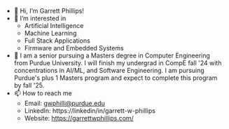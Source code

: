 - 👋 Hi, I’m Garrett Phillips!
- 👀 I’m interested in
    - Artificial Intelligence
    - Machine Learning
    - Full Stack Applications
    - Firmware and Embedded Systems
- 🌱 I am a senior pursuing a Masters degree in
     Computer Engineering from Purdue University.
     I will finish my undergrad in CompE fall '24
     with concentrations in AI/ML, and Software Engineering.
     I am pursuing Purdue's plus 1 Masters program and expect
     to complete this program by fall '25.
- 📫 How to reach me
    - Email:       gwphilli@purdue.edu
    - LinkedIn:    https://linkedin/in/garrett-w-phillips
    - Website:     https://garrettwphillips.com/
